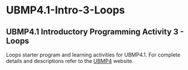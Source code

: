 # UBMP4.1-Intro-3-Loops

## UBMP4.1 Introductory Programming Activity 3 - Loops

Loops starter program and learning activities for UBMP4.1. For complete
details and descriptions refer to the [UBMP4](https://mirobo.tech/ubmp4) website.  

